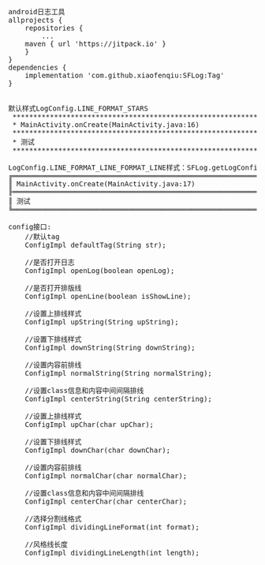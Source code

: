 <pre>
android日志工具
allprojects {
    repositories {
	    ...
	maven { url 'https://jitpack.io' }
	}
}
dependencies {
    implementation 'com.github.xiaofenqiu:SFLog:Tag'
}


默认样式LogConfig.LINE_FORMAT_STARS
 ******************************************************************************************************************
 * MainActivity.onCreate(MainActivity.java:16)
 ******************************************************************************************************************
 * 测试
 ******************************************************************************************************************

LogConfig.LINE_FORMAT_LINE_FORMAT_LINE样式：SFLog.getLogConfig().dividingLineFormat(LogConfig.LINE_FORMAT_LINE);
╔══════════════════════════════════════════════════════════════════════════════════════════════════════════════════
║ MainActivity.onCreate(MainActivity.java:17)
╟══════════════════════════════════════════════════════════════════════════════════════════════════════════════════
║ 测试
╚══════════════════════════════════════════════════════════════════════════════════════════════════════════════════

config接口:
    //默认tag
    ConfigImpl defaultTag(String str);

    //是否打开日志
    ConfigImpl openLog(boolean openLog);

    //是否打开排版线
    ConfigImpl openLine(boolean isShowLine);

    //设置上排线样式
    ConfigImpl upString(String upString);

    //设置下排线样式
    ConfigImpl downString(String downString);

    //设置内容前排线
    ConfigImpl normalString(String normalString);

    //设置class信息和内容中间间隔排线
    ConfigImpl centerString(String centerString);

    //设置上排线样式
    ConfigImpl upChar(char upChar);

    //设置下排线样式
    ConfigImpl downChar(char downChar);

    //设置内容前排线
    ConfigImpl normalChar(char normalChar);

    //设置class信息和内容中间间隔排线
    ConfigImpl centerChar(char centerChar);

    //选择分割线格式
    ConfigImpl dividingLineFormat(int format);

    //风格线长度
    ConfigImpl dividingLineLength(int length);

</pre>


